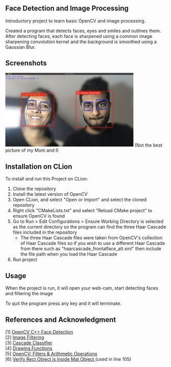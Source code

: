 ## Face Detection and Image Processing

Introductory project to learn basic OpenCV and image processing. <br>

Created a program that detects faces, eyes and smiles and outlines them. 
After detecting faces, each face is sharpened using a common image sharpening convolution kernel 
and the background is smoothed using a Gaussian Blur.

## Screenshots
 <img src="screenshots/example_img.png" alt="Sample Path Found" width="400"/>
 (Not the best picture of my Mom and I)

## Installation on CLion
To install and run this Project on CLion:
1. Clone the repository 
2. Install the latest version of OpenCV
3. Open CLion, and select "Open or Import" and select the cloned repository 
4. Right click "CMakeLists.txt" and select "Reload CMake project" to ensure OpenCV is found
5. Go to Run > Edit Configurations > Ensure Working Directory is selected as the current directory so the program can find the three Haar Cascade files included in the repository 
   * The three Haar Cascade files were taken from OpenCV's collection of Haar Cascade files so if you wish to use a different Haar Cascade from there such as "haarcascade_frontalface_alt.xml" then include the file path when you load the Haar Cascade 
6. Run project

## Usage
When the project is run, it will open your web-cam, start detecting faces and filtering the image <br>

To quit the program press any key and it will terminate.


## References and Acknowledgment
[1] [OpenCV C++ Face Detection](https://www.geeksforgeeks.org/opencv-c-program-face-detection/) <br>
[2] [Image Filtering](https://docs.opencv.org/master/d4/d86/group__imgproc__filter.html#gaabe8c836e97159a9193fb0b11ac52cf1) <br>
[3] [Cascade Classifier](https://docs.opencv.org/3.4/db/d28/tutorial_cascade_classifier.html) <br>
[4] [Drawing Functions](https://docs.opencv.org/master/d6/d6e/group__imgproc__draw.html) <br>
[5] [OpenCV: Filters & Arithmetic Operations](https://medium.com/@almutawakel.ali/opencv-filters-arithmetic-operations-2f4ff236d6aa) <br>
[6] [Verify Rect Object is Inside Mat Object ](https://stackoverflow.com/questions/29120231/how-to-verify-if-rect-is-inside-cvmat-in-opencv) (used in line 105)<br>



